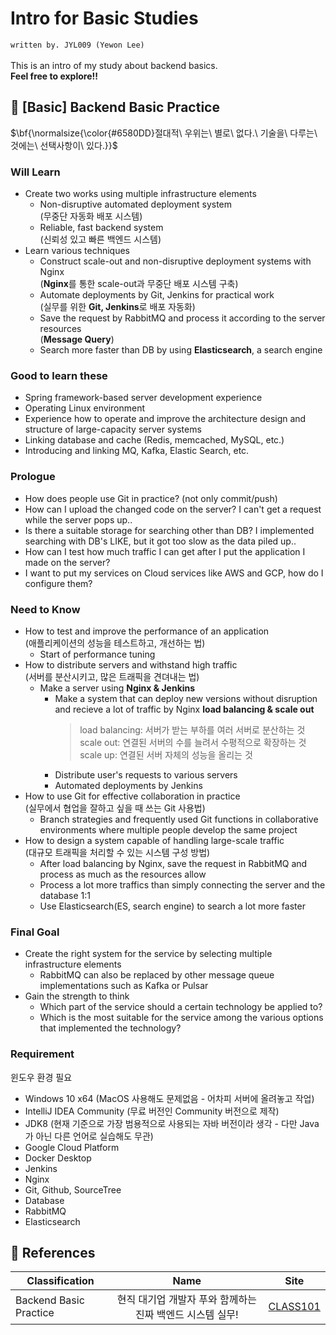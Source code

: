 # Intro for Basic Studies
`written by. JYL009 (Yewon Lee)`\
\
This is an intro of my study about backend basics.\
**Feel free to explore!!**

## 🔗 [Basic] Backend Basic Practice
<p>$\bf{\normalsize{\color{#6580DD}절대적\ 우위는\ 별로\ 없다.\ 기술을\ 다루는\ 것에는\ 선택사항이\ 있다.}}$</p>

### Will Learn
* Create two works using multiple infrastructure elements
  * Non-disruptive automated deployment system\
    (무중단 자동화 배포 시스템)
  * Reliable, fast backend system\
    (신뢰성 있고 빠른 백엔드 시스템)
* Learn various techniques
  * Construct scale-out and non-disruptive deployment systems with Nginx\
    (**Nginx**를 통한 scale-out과 무중단 배포 시스템 구축)
  * Automate deployments by Git, Jenkins for practical work\
    (실무를 위한 **Git, Jenkins**로 배포 자동화)
  * Save the request by RabbitMQ and process it according to the server resources\
    (**Message Query**)
  * Search more faster than DB by using **Elasticsearch**, a search engine
### Good to learn these
* Spring framework-based server development experience
* Operating Linux environment
* Experience how to operate and improve the architecture design and structure of large-capacity server systems
* Linking database and cache (Redis, memcached, MySQL, etc.)
* Introducing and linking MQ, Kafka, Elastic Search, etc.

### Prologue
* How does people use Git in practice? (not only commit/push)
* How can I upload the changed code on the server? I can't get a request while the server pops up..
* Is there a suitable storage for searching other than DB? I implemented searching with DB's LIKE, but it got too slow as the data piled up..
* How can I test how much traffic I can get after I put the application I made on the server?
* I want to put my services on Cloud services like AWS and GCP, how do I configure them?

### Need to Know
* How to test and improve the performance of an application\
  (애플리케이션의 성능을 테스트하고, 개선하는 법)
  * Start of performance tuning
* How to distribute servers and withstand high traffic\
  (서버를 분산시키고, 많은 트래픽을 견뎌내는 법)
  * Make a server using **Nginx & Jenkins**
    * Make a system that can deploy new versions without disruption and recieve a lot of traffic by Nginx **load balancing & scale out**
      > load balancing: 서버가 받는 부하를 여러 서버로 분산하는 것\
      > scale out: 연결된 서버의 수를 늘려서 수평적으로 확장하는 것\
      > scale up: 연결된 서버 자체의 성능을 올리는 것
    * Distribute user's requests to various servers
    * Automated deployments by Jenkins
* How to use Git for effective collaboration in practice\
  (실무에서 협업을 잘하고 싶을 때 쓰는 Git 사용법)
  * Branch strategies and frequently used Git functions in collaborative environments where multiple people develop the same project
* How to design a system capable of handling large-scale traffic\
  (대규모 트래픽을 처리할 수 있는 시스템 구성 방법)
  * After load balancing by Nginx, save the request in RabbitMQ and process as much as the resources allow
  * Process a lot more traffics than simply connecting the server and the database 1:1
  * Use Elasticsearch(ES, search engine) to search a lot more faster

### Final Goal
* Create the right system for the service by selecting multiple infrastructure elements
  * RabbitMQ can also be replaced by other message queue implementations such as Kafka or Pulsar
* Gain the strength to think
  * Which part of the service should a certain technology be applied to?
  * Which is the most suitable for the service among the various options that implemented the technology?
 
### Requirement
윈도우 환경 필요
* Windows 10 x64 (MacOS 사용해도 문제없음 - 어차피 서버에 올려놓고 작업)
* IntelliJ IDEA Community (무료 버전인 Community 버전으로 제작)
* JDK8 (현재 기준으로 가장 범용적으로 사용되는 자바 버전이라 생각 - 다만 Java가 아닌 다른 언어로 실습해도 무관)
* Google Cloud Platform
* Docker Desktop
* Jenkins
* Nginx
* Git, Github, SourceTree
* Database
* RabbitMQ
* Elasticsearch


## 📁 References
| Classification     | Name          | Site             |
| ------------------ | :-----------: | :--------------: |
| Backend Basic Practice | 현직 대기업 개발자 푸와 함께하는 진짜 백엔드 시스템 실무! | [CLASS101](https://class101.net/ko/products/5fc4a3b4fc231b000d85661b) |
